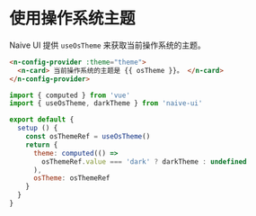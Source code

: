 # 使用操作系统主题

Naive UI 提供 `useOsTheme` 来获取当前操作系统的主题。

```html
<n-config-provider :theme="theme">
  <n-card> 当前操作系统的主题是 {{ osTheme }}。 </n-card>
</n-config-provider>
```

```js
import { computed } from 'vue'
import { useOsTheme, darkTheme } from 'naive-ui'

export default {
  setup () {
    const osThemeRef = useOsTheme()
    return {
      theme: computed(() =>
        osThemeRef.value === 'dark' ? darkTheme : undefined
      ),
      osTheme: osThemeRef
    }
  }
}
```
